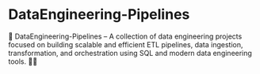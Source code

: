# DataEngineering-Pipelines
📂 DataEngineering-Pipelines – A collection of data engineering projects focused on building scalable and efficient ETL pipelines, data ingestion, transformation, and orchestration using SQL and modern data engineering tools. 🚀💡
